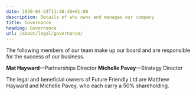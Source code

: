 ```yaml
---
date: 2020-04-24T11:48:46+01:00
description: Details of who owns and manages our company
title: Governance
heading: Governance
url: /about/legal/governance/
---
```


The following members of our team make up our board and are responsible for the success of our business.

**Mat Hayward**—Partnerships Director
**Michelle Pavey**—Strategy Director

The legal and beneficial owners of Future Friendly Ltd are Matthew Hayward and Michelle Pavey, who each carry a 50% shareholding.
